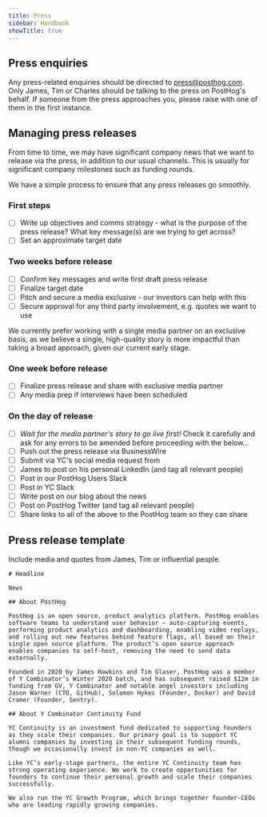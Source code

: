 ```yaml
---
title: Press
sidebar: Handbook
showTitle: true
---
```


## Press enquiries

Any press-related enquiries should be directed to press@posthog.com. Only James, Tim or Charles should be talking to the press on PostHog's behalf. If someone from the press approaches you, please raise with one of them in the first instance. 

## Managing press releases

From time to time, we may have significant company news that we want to release via the press, in addition to our usual channels. This is usually for significant company milestones such as funding rounds.

We have a simple process to ensure that any press releases go smoothly. 

### First steps

- [ ] Write up objectives and comms strategy - what is the purpose of the press release? What key message(s) are we trying to get across? 
- [ ] Set an approximate target date

### Two weeks before release

- [ ] Confirm key messages and write first draft press release
- [ ] Finalize target date
- [ ] Pitch and secure a media exclusive - our investors can help with this
- [ ] Secure approval for any third party involvement, e.g. quotes we want to use

We currently prefer working with a single media partner on an exclusive basis, as we believe a single, high-quality story is more impactful than taking a broad approach, given our current early stage. 

### One week before release

- [ ] Finalize press release and share with exclusive media partner
- [ ] Any media prep if interviews have been scheduled

### On the day of release

- [ ] *Wait for the media partner's story to go live first!* Check it carefully and ask for any errors to be amended before proceeding with the below...
- [ ] Push out the press release via BusinessWire
- [ ] Submit via YC's social media request from
- [ ] James to post on his personal LinkedIn (and tag all relevant people)
- [ ] Post in our PostHog Users Slack
- [ ] Post in YC Slack
- [ ] Write post on our blog about the news
- [ ] Post on PostHog Twitter (and tag all relevant people)
- [ ] Share links to all of the above to the PostHog team so they can share

## Press release template

Include media and quotes from James, Tim or influential people.

```
# Headline

News

## About PostHog

PostHog is an open source, product analytics platform. PostHog enables software teams to understand user behavior – auto-capturing events, performing product analytics and dashboarding, enabling video replays, and rolling out new features behind feature flags, all based on their single open source platform. The product’s open source approach enables companies to self-host, removing the need to send data externally.

Founded in 2020 by James Hawkins and Tim Glaser, PostHog was a member of Y Combinator’s Winter 2020 batch, and has subsequent raised $12m in funding from GV, Y Combinator and notable angel investors including Jason Warner (CTO, GitHub), Solomon Hykes (Founder, Docker) and David Cramer (Founder, Sentry).

## About Y Combinator Continuity Fund

YC Continuity is an investment fund dedicated to supporting founders as they scale their companies. Our primary goal is to support YC alumni companies by investing in their subsequent funding rounds, though we occasionally invest in non-YC companies as well.

Like YC’s early-stage partners, the entire YC Continuity team has strong operating experience. We work to create opportunities for founders to continue their personal growth and scale their companies successfully.

We also run the YC Growth Program, which brings together founder-CEOs who are leading rapidly growing companies.

```
